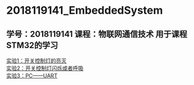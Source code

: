 # 2018119141_EmbeddedSystem
学号：2018119141
课程：物联网通信技术
用于课程STM32的学习
---
[实验1：开关控制灯的亮灭](https://github.com/liaowucisheng/2018119141_EmbeddedSystem/tree/master/01_%E6%8C%89%E9%94%AE%E6%8E%A7%E5%88%B6%E7%81%AF%E7%9A%84%E5%BC%80%E5%85%B3/keySwitchLight)<br>
[实验2：开关控制灯闪烁或者呼吸](https://github.com/liaowucisheng/2018119141_EmbeddedSystem/tree/master/02_%E6%8C%89%E9%94%AE%E6%8E%A7%E5%88%B6%E7%81%AF%E7%9A%84%E5%91%BC%E5%90%B8%E6%88%96%E9%97%AA%E7%83%81/breathingOrFlashing)<br>
[实验3：PC——UART](https://github.com/liaowucisheng/2018119141_EmbeddedSystem/tree/master/03_PC2UART/PC2UART)<br>